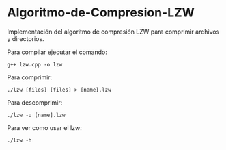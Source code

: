# Algoritmo-de-Compresion-LZW
Implementación del algoritmo de compresión LZW para comprimir archivos y directorios.

Para compilar ejecutar el comando:
 ```
 g++ lzw.cpp -o lzw
 ```
Para comprimir:
 ```
 ./lzw [files] [files] > [name].lzw 
 ```
Para descomprimir:
 ```
 ./lzw -u [name].lzw 
 ```
Para ver como usar el lzw:
  ```
  ./lzw -h
  ```
